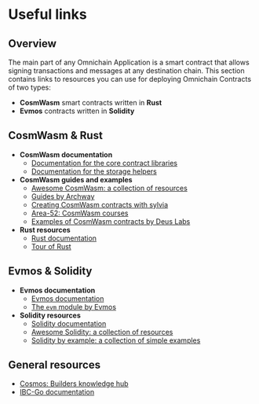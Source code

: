 ﻿---
sidebar_position: 5
---

# Useful links

## Overview

The main part of any Omnichain Application is a smart contract that allows signing transactions and messages at any destination chain. This section contains links to resources you can use for deploying Omnichain Contracts of two types:

- **CosmWasm** smart contracts written in **Rust**
- **Evmos** contracts written in **Solidity**

## CosmWasm & Rust

- **CosmWasm documentation**
    - [Documentation for the core contract libraries](https://docs.rs/cosmwasm-std/latest/cosmwasm_std/index.html)
    - [Documentation for the storage helpers](https://docs.rs/cosmwasm-storage/latest/cosmwasm_storage/index.html)
- **CosmWasm guides and examples**
    - [Awesome CosmWasm: a collection of resources](https://github.com/CosmWasm/awesome-cosmwasm)
    - [Guides by Archway](https://docs.archway.io/developers/cosmwasm-documentation/introduction)
    - [Creating CosmWasm contracts with sylvia](https://cosmwasm.github.io/sylvia-book/)
    - [Area-52: CosmWasm courses](https://area-52.io/)
    - [Examples of CosmWasm contracts by Deus Labs](https://github.com/deus-labs/cw-contracts)
- **Rust resources**
    - [Rust documentation](https://doc.rust-lang.org/book/)
    - [Tour of Rust](https://tourofrust.com)

## Evmos & Solidity

- **Evmos documentation**
    - [Evmos documentation](https://docs.evmos.org/protocol)
    - [The `evm` module by Evmos](https://docs.evmos.org/protocol/modules/evm)
- **Solidity resources**
    - [Solidity documentation](https://docs.soliditylang.org/en/v0.8.26/)
    - [Awesome Solidity: a collection of resources](https://github.com/bkrem/awesome-solidity)
    - [Solidity by example: a collection of simple examples](https://solidity-by-example.org)

## General resources

- [Cosmos: Builders knowledge hub](https://hub.join.builders)
- [IBC-Go documentation](https://ibc.cosmos.network/main)

